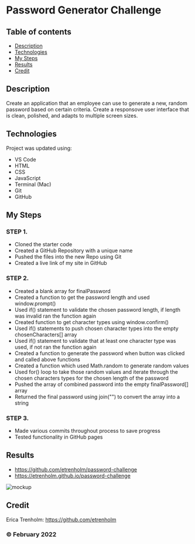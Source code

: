 # Password Generator Challenge

## Table of contents
* [Description](#description)
* [Technologies](#technologies)
* [My Steps](#my-steps)
* [Results](#results)
* [Credit](#credit)

## Description
Create an application that an employee can use to generate a new, random password based on certain criteria. Create a responsove user interface that is clean, polished, and adapts to multiple screen sizes.
	
## Technologies
Project was updated using:
* VS Code
* HTML
* CSS
* JavaScript
* Terminal (Mac)
* Git
* GitHub

## My Steps
### STEP 1. 
* Cloned the starter code
* Created a GitHub Repository with a unique name 
* Pushed the files into the new Repo using Git
* Created a live link of my site in GitHub

### STEP 2.
* Created a blank array for finalPassword
* Created a function to get the password length and used window.prompt()
* Used if() statement to validate the chosen password length, if length was invalid ran the function again 
* Created function to get character types using window.confirm()
* Used if() statements to push chosen character types into the empty chosenCharacters[] array
* Used if() statement to validate that at least one character type was used, if not ran the function again 
* Created a function to generate the password when button was clicked and called above functions
* Created a function which used Math.random to generate random values
* Used for() loop to take those random values and iterate through the chosen characters types for the chosen length of the password
* Pushed the array of combined password into the empty finalPassword[] array
* Returned the final password using join("") to convert the array into a string

### STEP 3.
* Made various commits throughout process to save progress
* Tested functionality in GitHub pages


## Results

* https://github.com/etrenholm/password-challenge
* https://etrenholm.github.io/password-challenge

![mockup](./assets/images/horiseon-screenshot.jpg)

## Credit

Erica Trenholm: https://github.com/etrenholm

### ©️ February 2022
